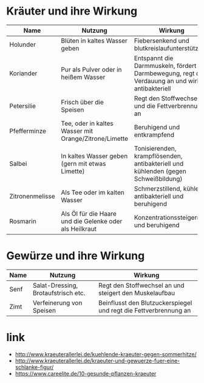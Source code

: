 # Kräuter und ihre Wirkung

| Name | Nutzung | Wirkung |
| ---- | ------- | ------- |
| Holunder | Blüten in kaltes Wasser geben | Fiebersenkend und blutkreislaufunterstützend |
| Koriander | Pur als Pulver oder in heißem Wasser | Entspannt die Darmmuskeln, fördert die Darmbewegung, regt die Verdauung an und wirkt antibakteriell |
| Petersilie | Frisch über die Speisen | Regt den Stoffwechsel und die Fettverbrennung an |
| Pfefferminze | Tee, oder in kaltes Wasser mit Orange/Zitrone/Limette | Beruhigend und entkrampfend |
| Salbei | In kaltes Wasser geben (gern mit etwas Limette) | Tonisierenden, krampflösenden, antibakteriell und kühlenden (gegen Schweißbildung) |
| Zitronenmelisse | Als Tee oder im kalten Wasser | Schmerzstillend, kühlend, antibakteriell und beruhigend |
| Rosmarin | Als Öl für die Haare und die Gelenke oder als Heilkraut | Konzentrationssteigernd und beruhigend |


# Gewürze und ihre Wirkung

| Name | Nutzung | Wirkung |
| ---- | ------- | ------- |
| Senf | Salat-Dressing, Brotaufstrisch etc. | Regt den Stoffwechsel an und steigert den Muskelaufbau |
| Zimt | Verfeinerung von Speisen | Beinflusst den Blutzuckerspiegel und regt die Fettverbrennung an |

# link

* http://www.kraeuterallerlei.de/kuehlende-kraeuter-gegen-sommerhitze/
* http://www.kraeuterallerlei.de/kraeuter-und-gewuerze-fuer-eine-schlanke-figur/
* https://www.careelite.de/10-gesunde-pflanzen-kraeuter
